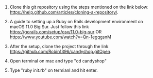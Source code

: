 1) Clone this git repository using the steps mentioned on the link below: https://help.github.com/articles/cloning-a-repository/.

2) A guide to setting up a Ruby on Rails development environment on macOS 11.0 Big Sur. Just follow this link https://gorails.com/setup/osx/11.0-big-sur OR https://www.youtube.com/watch?v=Qn-1egqgsnM

3) After the setup, clone the project through the link https://github.com/Robin1396/candyshop.gitOpen.

4) Open terminal on mac and type "cd candyshop"

5) Type "ruby init.rb" on termianl and hit enter.
